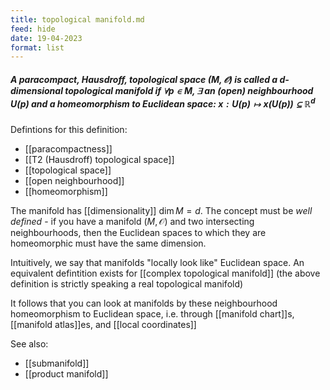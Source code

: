 ```yaml
---
title: topological manifold.md
feed: hide
date: 19-04-2023
format: list
---
```



##### A paracompact, Hausdroff, topological space $(M, \mathcal O)$ is called a d-dimensional topological manifold if $\forall p\in M, \exists$ an (open) neighbourhood $U(p)$ and a homeomorphism to Euclidean space: $x: U(p)\mapsto x(U(p))\subseteq \mathbb{R}^d$

Defintions for this definition:
- [[paracompactness]]
- [[T2 (Hausdroff) topological space]]
- [[topological space]]
- [[open neighbourhood]]
- [[homeomorphism]]

The manifold has [[dimensionality]] $\dim M = d$. The concept must be *well defined* - if you have a manifold $(M, \mathcal O)$ and two intersecting neighbourhoods, then the Euclidean spaces to which they are homeomorphic must have the same dimension.

Intuitively, we say that manifolds "locally look like" Euclidean space. An equivalent defintition exists for [[complex topological manifold]] (the above definition is strictly speaking a real topological manifold)

It follows that you can look at manifolds by these neighbourhood homeomorphism to Euclidean space, i.e. through  [[manifold chart]]s, [[manifold atlas]]es, and [[local coordinates]]

See also: 
- [[submanifold]]
- [[product manifold]]
